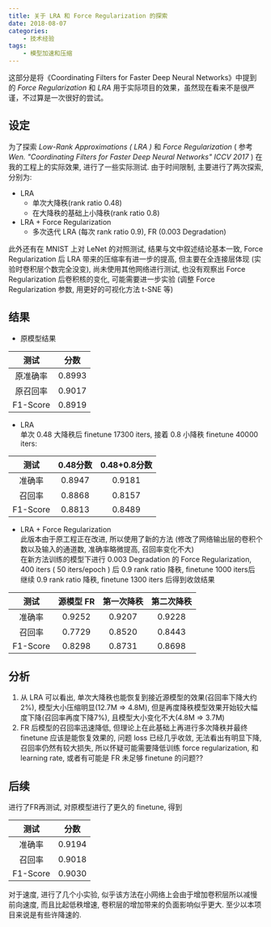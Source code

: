 ```yaml
---
title: 关于 LRA 和 Force Regularization 的探索
date: 2018-08-07
categories: 
    - 技术经验
tags: 
    - 模型加速和压缩
---
```

这部分是将《Coordinating Filters for Faster Deep Neural Networks》中提到的 _Force Regularization_ 和 _LRA_ 用于实际项目的效果，虽然现在看来不是很严谨，不过算是一次很好的尝试。
<!--more-->
## 设定
为了探索 _Low-Rank Approximations ( LRA )_ 和 _Force Regularization_  ( 参考 _Wen. "Coordinating Filters for Faster Deep Neural Networks" ICCV 2017_ ) 在我的工程上的实际效果, 进行了一些实际测试. 由于时间限制, 主要进行了两次探索, 分别为:
- LRA
  - 单次大降秩(rank ratio 0.48)
  - 在大降秩的基础上小降秩(rank ratio 0.8)
- LRA + Force Regularization
  - 多次迭代 LRA (每次 rank ratio 0.9), FR (0.003 Degradation)

此外还有在 MNIST 上对 LeNet 的对照测试, 结果与文中叙述结论基本一致, Force Regularization 后 LRA 带来的压缩率有进一步的提高, 但主要在全连接层体现 (实验时卷积层个数完全没变), 尚未使用其他网络进行测试, 也没有观察出 Force Regularization 后卷积核的变化, 可能需要进一步实验 (调整 Force Regularization 参数, 用更好的可视化方法 t-SNE 等)

## 结果
- 原模型结果

|    测试  |  分数  |
| :------: |:------:|
| 原准确率 | 0.8993 |
| 原召回率 | 0.9017 | 
| F1-Score | 0.8919 |

- LRA  
	单次 0.48 大降秩后 finetune 17300 iters, 接着 0.8 小降秩 finetune 40000 iters:

|  测试  |  0.48分数  | 0.48+0.8分数  |
| :----: |:------:|:------:|
| 准确率 | 0.8947 | 0.9181 |
| 召回率 | 0.8868 | 0.8157 |
| F1-Score | 0.8813 | 0.8489 |

- LRA + Force Regularization  
  此版本由于原工程正在改进, 所以使用了新的方法 (修改了网络输出层的卷积个数以及输入的通道数, 准确率略微提高, 召回率变化不大)  
  在新方法训练的模型下进行 0.003 Degradation 的 Force Regularization, 400 iters ( 50 iters/epoch ) 后 0.9 rank ratio 降秩, finetune 1000 iters后 继续 0.9 rank ratio 降秩, finetune 1300 iters 后得到收敛结果

|   测试 | 源模型 FR | 第一次降秩 |  第二次降秩  |
| :----: |:------:|:------:|:------:|
| 准确率 | 0.9252 | 0.9207 | 0.9228 |
| 召回率 | 0.7729 | 0.8520 | 0.8443 | 
| F1-Score | 0.8298 | 0.8731 | 0.8698 |

## 分析
1. 从 LRA 可以看出, 单次大降秩也能恢复到接近源模型的效果(召回率下降大约2%), 模型大小压缩明显(12.7M => 4.8M), 但是再度降秩模型效果开始较大幅度下降(召回率再度下降7%), 且模型大小变化不大(4.8M => 3.7M)
2. FR 后模型的召回率迅速降低, 但理论上在此基础上再进行多次降秩并最终 finetune 应该是能恢复效果的, 问题 loss 已经几乎收敛, 无法看出有明显下降, 召回率仍然有较大损失, 所以怀疑可能需要降低训练 force regularization, 和 learning rate, 或者有可能是 FR 未足够 finetune 的问题??  

## 后续
进行了FR再测试, 对原模型进行了更久的 finetune, 得到

|    测试  |  分数  |
| :------: |:------:|
|   准确率 | 0.9194 |
|   召回率 | 0.9018 | 
| F1-Score | 0.9030 |

对于速度, 进行了几个小实验, 似乎该方法在小网络上会由于增加卷积层所以减慢前向速度, 而且比起低秩增速, 卷积层的增加带来的负面影响似乎更大. 至少以本项目来说是有些许降速的.
